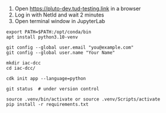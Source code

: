 1. Open https://pluto-dev.tud-testing.link in a browser
1. Log in with NetId and wait 2 minutes
1. Open terminal window in JupyterLab
```
export PATH=$PATH:/opt/conda/bin
apt install python3.10-venv

git config --global user.email "you@example.com"
git config --global user.name "Your Name"

mkdir iac-dcc
cd iac-dcc/

cdk init app --language=python

git status  # under version control

source .venv/bin/activate or source .venv/Scripts/activate
pip install -r requirements.txt
```